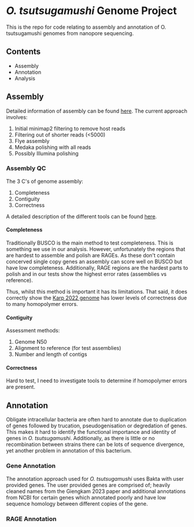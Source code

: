 # *O. tsutsugamushi* Genome Project

This is the repo for code relating to assembly and annotation of O. tsutsugamushi genomes from nanopore sequencing.

## Contents
- Assembly
- Annotation
- Analysis

## Assembly
Detailed information of assembly can be found [here](https://github.com/OKyne1/ot_genome_project/blob/main/1_assembly_scripts/optimised_assembly/README.md). The current approach involves:

1. Initial minimap2 filtering to remove host reads
2. Filtering out of shorter reads (<5000)
3. Flye assembly
4. Medaka polishing with all reads
5. Possibly Illumina polishing

### Assembly QC
The 3 C's of genome assembly:

1. Completeness
2. Contiguity
3. Correctness

A detailed description of the different tools can be found [here](https://github.com/OKyne1/Assembly_Quality_Control/blob/main/README.md).

#### Completeness
Traditionally BUSCO is the main method to test completeness. This is something we use in our analysis. However, unfortunately the regions that are hardest to assemble and polish are RAGEs. As these don't contain concerved single copy genes an assembly can score well on BUSCO but have low completeness. Additionally, RAGE regions are the hardest parts to polish and in our tests show the highest error rates (assemblies vs reference).

Thus, whilst this method is important it has its limitations. That said, it does correctly show the [Karp 2022 genome](https://www.ncbi.nlm.nih.gov/datasets/genome/GCF_022936085.1/) has lower levels of correctness due to many homopolymer errors.

#### Contiguity
Assessment methods:

1. Genome N50
2. Alignment to reference (for test assemblies)
3. Number and length of contigs

#### Correctness
Hard to test, I need to investigate tools to determine if homopolymer errors are present.

## Annotation
Obligate intracellular bacteria are often hard to annotate due to duplication of genes followed by trucation, pseudogenisation or degredation of genes. This makes it hard to identify the functional importance and identity of genes in *O. tsutsugamushi*. Additionally, as there is little or no recombination between strains there can be lots of sequence divergence, yet another problem in annotation of this bacterium.

### Gene Annotation
The annotation approach used for *O. tsutsugamushi* uses Bakta with user provided genes. The user provided genes are comprised of; heavily cleaned names from the Giengkam 2023 paper and additional annotations from NCBI for certain genes which annotated poorly and have low sequence homology between different copies of the gene.

### RAGE Annotation
